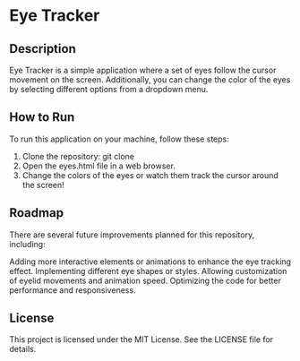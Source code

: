 # Eye Tracker

## Description
Eye Tracker is a simple application where a set of eyes follow the cursor movement on the screen. Additionally, you can change the color of the eyes by selecting different options from a dropdown menu.

## How to Run
To run this application on your machine, follow these steps:

1. Clone the repository: git clone <repository-url>
2. Open the eyes.html file in a web browser.
3. Change the colors of the eyes or watch them track the cursor around the screen!

## Roadmap
There are several future improvements planned for this repository, including:

Adding more interactive elements or animations to enhance the eye tracking effect.
Implementing different eye shapes or styles.
Allowing customization of eyelid movements and animation speed.
Optimizing the code for better performance and responsiveness.

## License
This project is licensed under the MIT License. See the LICENSE file for details.
